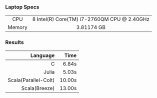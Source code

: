 ### Laptop Specs

| | |
|:---:|:---:|
| CPU    | 8  Intel(R) Core(TM) i7-2760QM CPU @ 2.40GHz |
| Memory | 3.81174 GB |


### Results

| Language | Time |
|---:|---:|
|                   C|  6.84s |
|               Julia|  5.03s |
|Scala(Parallel-Colt)| 10.00s |
|       Scala(Breeze)| 13.00s |
